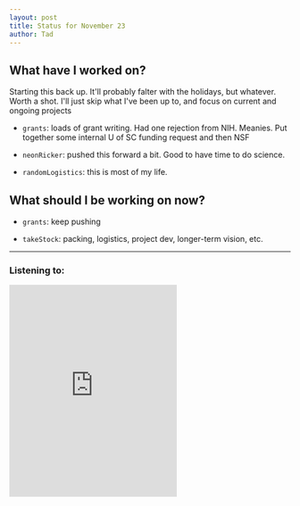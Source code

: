 ```yaml
---
layout: post 
title: Status for November 23 
author: Tad
---
```


## What have I worked on?

Starting this back up. It'll probably falter with the holidays, but whatever. Worth a shot. I'll just skip what I've been up to, and focus on current and ongoing projects

* `grants`: loads of grant writing. Had one rejection from NIH. Meanies. Put together some internal U of SC funding request and then NSF

* `neonRicker`: pushed this forward a bit. Good to have time to do science. 

* `randomLogistics`: this is most of my life.



## What should I be working on now?

* `grants`: keep pushing 

* `takeStock`: packing, logistics, project dev, longer-term vision, etc. 




--- 

### Listening to:

<iframe src='https://embed.spotify.com/?uri=spotify%3Atrack%3A3tNfzDOmdqzPBGfRL1RN5L' width='300' height='380' frameborder='0' allowtransparency='true'></iframe>

<i class='fa fa-code' style='color:pink'></i>
